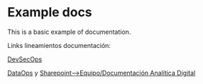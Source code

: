 # Example docs
This is a basic example of documentation.

Links lineamientos documentación:

[DevSecOps](https://dev.azure.com/grupo-exito/GCIT-Agile/_wiki/wikis/Lineamientos-de-desarrollo/2006/DevSecOps)

[DataOps](https://dev.azure.com/grupo-exito/GCIT-Agile/_wiki/wikis/Lineamientos-de-desarrollo/1982/DataOps) y [Sharepoint-->Equipo/Documentación Analítica Digital](https://grupoexito.sharepoint.com/sites/adg)
